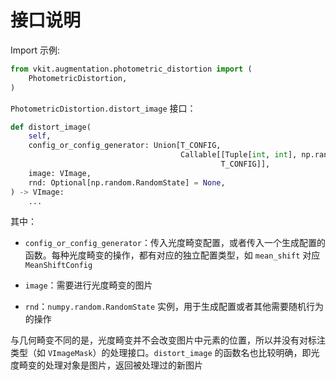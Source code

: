 # 接口说明

Import 示例:

```python
from vkit.augmentation.photometric_distortion import (
    PhotometricDistortion,
)
```

`PhotometricDistortion.distort_image` 接口：

```python
def distort_image(
    self,
    config_or_config_generator: Union[T_CONFIG,
                                      Callable[[Tuple[int, int], np.random.RandomState],
                                               T_CONFIG]],
    image: VImage,
    rnd: Optional[np.random.RandomState] = None,
) -> VImage:
    ...
```

其中：

* `config_or_config_generator`：传入光度畸变配置，或者传入一个生成配置的函数。每种光度畸变的操作，都有对应的独立配置类型，如 `mean_shift` 对应 `MeanShiftConfig`

* `image`：需要进行光度畸变的图片
* `rnd`：`numpy.random.RandomState` 实例，用于生成配置或者其他需要随机行为的操作

与几何畸变不同的是，光度畸变并不会改变图片中元素的位置，所以并没有对标注类型（如 `VImageMask`）的处理接口。`distort_image` 的函数名也比较明确，即光度畸变的处理对象是图片，返回被处理过的新图片
